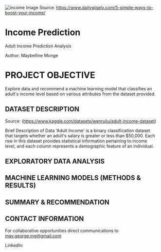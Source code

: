 
![income](https://github.com/MayBornWitIt/Machine_Learning/assets/126980733/cc0ad3ba-6412-4480-bcaf-1127c6c7bcf9)
Image Source: https://www.dailywisely.com/5-simple-ways-to-boost-your-income/


# Income Prediction 
Adult Income Prediction Analysis

Author: Maybelline Monge


# PROJECT OBJECTIVE
Explore data and recommend a machine learning model that classifies an adult's income level based on various attributes from the dataset provided.

## DATASET DESCRIPTION
Source: (https://www.kaggle.com/datasets/wenruliu/adult-income-dataset)

Brief Description of Data
'Adult Income' is a binary classification dataset that targets whether an adult's salary is greater or less than $50,000. Each row in this dataset provides statistical information pertaining to income level, and each column represents a demographic feature of an individual.


## EXPLORATORY DATA ANALYSIS 


## MACHINE LEARNING MODELS (METHODS & RESULTS)


## SUMMARY & RECOMMENDATION


## CONTACT INFORMATION
For collaborative opportunities direct communications to may.george.mg@gmail.com

LinkedIn: 
